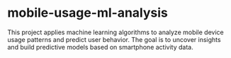 # mobile-usage-ml-analysis
This project applies machine learning algorithms to analyze mobile device usage patterns and predict user behavior. The goal is to uncover insights and build predictive models based on smartphone activity data.
